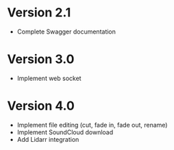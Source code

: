 # Version 2.1
- Complete Swagger documentation

# Version 3.0
- Implement web socket

# Version 4.0
- Implement file editing (cut, fade in, fade out, rename)
- Implement SoundCloud download
- Add Lidarr integration